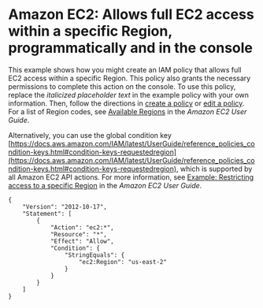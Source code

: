 # Amazon EC2: Allows full EC2 access within a specific Region, programmatically and in the console<a name="reference_policies_examples_ec2_region"></a>

This example shows how you might create an IAM policy that allows full EC2 access within a specific Region\. This policy also grants the necessary permissions to complete this action on the console\. To use this policy, replace the *italicized placeholder text* in the example policy with your own information\. Then, follow the directions in [create a policy](access_policies_create.md) or [edit a policy](access_policies_manage-edit.md)\. For a list of Region codes, see [Available Regions](https://docs.aws.amazon.com/AWSEC2/latest/UserGuide/using-regions-availability-zones.html#concepts-available-regions) in the *Amazon EC2 User Guide*\.

Alternatively, you can use the global condition key [https://docs.aws.amazon.com/IAM/latest/UserGuide/reference_policies_condition-keys.html#condition-keys-requestedregion](https://docs.aws.amazon.com/IAM/latest/UserGuide/reference_policies_condition-keys.html#condition-keys-requestedregion), which is supported by all Amazon EC2 API actions\. For more information, see [Example: Restricting access to a specific Region](https://docs.aws.amazon.com/AWSEC2/latest/UserGuide/ExamplePolicies_EC2.html#iam-example-region) in the *Amazon EC2 User Guide*\.

```
{
    "Version": "2012-10-17",
    "Statement": [
        {
            "Action": "ec2:*",
            "Resource": "*",
            "Effect": "Allow",
            "Condition": {
                "StringEquals": {
                    "ec2:Region": "us-east-2"
                }
            }
        }
    ]
}
```